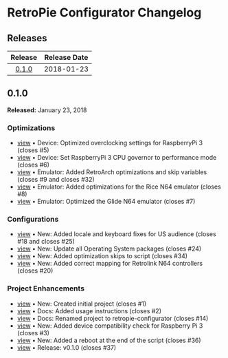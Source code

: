 # RetroPie Configurator Changelog

## Releases

| Release                                                                            | Release Date |
|:----------------------------------------------------------------------------------:|:------------:|
| [0.1.0](https://github.com/andrewvaughan/retropie-configurator/releases/tag/0.1.0) | 2018-01-23   |

## 0.1.0

**Released:** January 23, 2018

### Optimizations

- [view](https://github.com/andrewvaughan/retropie-configurator/commit/92eae2f4108c64e297d3dc572afad5b48bee7829) &bull; Device: Optimized overclocking settings for RaspberryPi 3 (closes #5)
- [view](https://github.com/andrewvaughan/retropie-configurator/commit/2e51e90ed24f43050c31a92930d012abfbc05346) &bull; Device: Set RaspberryPi 3 CPU governor to performance mode (closes #6)
- [view](https://github.com/andrewvaughan/retropie-configurator/commit/f4abfd344d87aff460bab45c9689b3c6c7418567) &bull; Emulator: Added RetroArch optimizations and skip variables (closes #9 and closes #32)
- [view](https://github.com/andrewvaughan/retropie-configurator/commit/5ab423ff1a53c61f3f4cd4050785ec9ca32480ad) &bull; Emulator: Added optimizations for the Rice N64 emulator (closes #8)
- [view](https://github.com/andrewvaughan/retropie-configurator/commit/75757556d56f6da0447fef4ce4711fd610773a62) &bull; Emulator: Optimized the Glide N64 emulator (closes #7)

### Configurations

- [view](https://github.com/andrewvaughan/retropie-configurator/commit/b432aa8b92afcfc34e11fee24530d3d681290275) &bull; New: Added locale and keyboard fixes for US audience (closes #18 and closes #25)
- [view](https://github.com/andrewvaughan/retropie-configurator/commit/b6a87f2225909521749e73808ace5187dfb8f82b) &bull; New: Update all Operating System packages (closes #24)
- [view](https://github.com/andrewvaughan/retropie-configurator/commit/32ce05313f7e1b34902eed675440693bf5a286cb) &bull; New: Added optimization skips to script (closes #34)
- [view](https://github.com/andrewvaughan/retropie-configurator/commit/5206c2e534c2b4daf167be28c16c4457c47a29a6) &bull; New: Added correct mapping for Retrolink N64 controllers (closes #20)

### Project Enhancements

- [view](https://github.com/andrewvaughan/retropie-configurator/commit/3a11d68b294e4b4c4b1fe249c8bc9b4699bc2d3f) &bull; New: Created initial project (closes #1)
- [view](https://github.com/andrewvaughan/retropie-configurator/commit/0a5c0f3c0e8140609d637ac8b311b753af95abb8) &bull; Docs: Added usage instructions (closes #2)
- [view](https://github.com/andrewvaughan/retropie-configurator/commit/f6b7e35da2ea7acaf8d528935a074874ecff4199) &bull; Docs: Renamed project to retropie-configurator (closes #14)
- [view](https://github.com/andrewvaughan/retropie-configurator/commit/bf5ae9ab3123f73722ca25f4d79a9122d793718d) &bull; New: Added device compatibility check for Raspberry Pi 3 (closes #3)
- [view](https://github.com/andrewvaughan/retropie-configurator/commit/226df7624e2fc435e399f2f64f8817100aaea711) &bull; New: Added a reboot at the end of the script (closes #36)
- [view](https://github.com/andrewvaughan/retropie-configurator/commit/aee18a6fb41b311a33900913831b2f5fbf357823) &bull; Release: v0.1.0 (closes #37)

